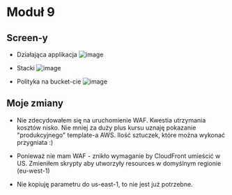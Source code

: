 # Moduł 9

## Screen-y

- Działająca applikacja
![image](https://user-images.githubusercontent.com/1813036/125779966-45e34c4d-48ac-42e7-8c10-f5b6058b0c5b.png)

- Stacki
![image](https://user-images.githubusercontent.com/1813036/125774452-64312518-8a8e-4f96-aa9e-e410baf35840.png)

- Polityka na bucket-cie
![image](https://user-images.githubusercontent.com/1813036/125775663-87a20868-d6c7-4757-a5fa-bc7eccd2abce.png)

## Moje zmiany

- Nie zdecydowałem się na uruchomienie WAF. Kwestia utrzymania kosztów nisko. Nie mniej za duży plus kursu uznaję
pokazanie "produkcyjnego" template-a AWS. Ilość sztuczek, które można wykonać przygniata :)

- Ponieważ nie mam WAF - znikło wymaganie by CloudFront umieścić w US. Zmieniłem skrypty aby utworzyły resources
w domyślnym regionie (eu-west-1)

- Nie kopiuję parametru do us-east-1, to nie jest już potrzebne.

